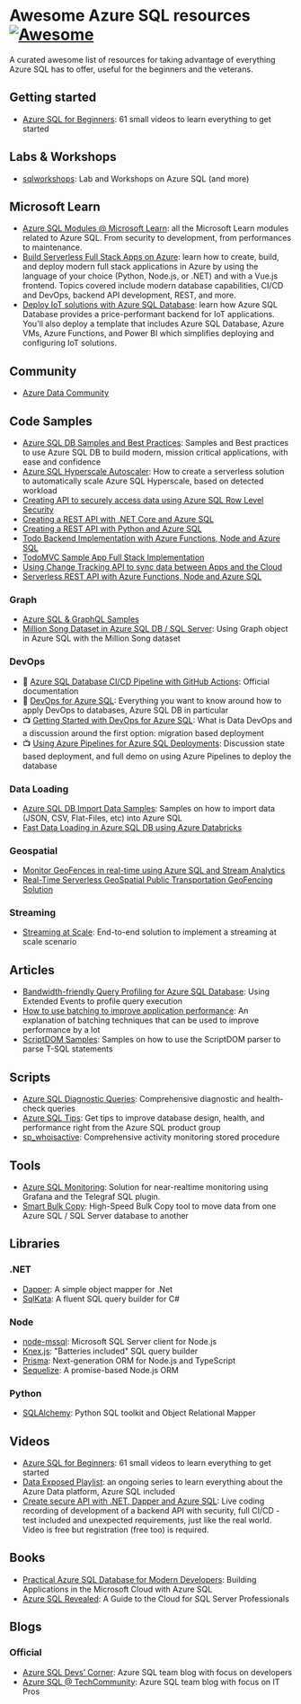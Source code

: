 # Awesome Azure SQL resources [![Awesome](https://cdn.rawgit.com/sindresorhus/awesome/d7305f38d29fed78fa85652e3a63e154dd8e8829/media/badge.svg)](https://github.com/sindresorhus/awesome)

A curated awesome list of resources for taking advantage of everything Azure SQL has to offer, useful for the beginners and the veterans.

## Getting started

- [Azure SQL for Beginners](https://www.youtube.com/playlist?list=PLlrxD0HtieHi5c9-i_Dnxw9vxBY-TqaeN&_lrsc=b0140d7c-6896-492f-a931-236cdf0858c8): 61 small videos to learn everything to get started

## Labs & Workshops

- [sqlworkshops](https://aka.ms/sqlworkshops): Lab and Workshops on Azure SQL (and more)

## Microsoft Learn

- [Azure SQL Modules @ Microsoft Learn](https://docs.microsoft.com/en-us/learn/browse/?expanded=azure&products=azure-sql-database): all the Microsoft Learn modules related to Azure SQL. From security to development, from performances to maintenance.
- [Build Serverless Full Stack Apps on Azure](https://docs.microsoft.com/en-us/learn/paths/build-serverless-full-stack-apps-azure/): learn how to create, build, and deploy modern full stack applications in Azure by using the language of your choice (Python, Node.js, or .NET) and with a Vue.js frontend. Topics covered include modern database capabilities, CI/CD and DevOps, backend API development, REST, and more. 
- [Deploy IoT solutions with Azure SQL Database](https://docs.microsoft.com/en-us/learn/modules/deploy-iot-solution-azure-sql-database/): learn how Azure SQL Database provides a price-performant backend for IoT applications. You'll also deploy a template that includes Azure SQL Database, Azure VMs, Azure Functions, and Power BI which simplifies deploying and configuring IoT solutions.

## Community

- [Azure Data Community](https://www.microsoft.com/en-us/sql-server/community)

## Code Samples

- [Azure SQL DB Samples and Best Practices](https://github.com/yorek/azure-sql-db-samples): Samples and Best practices to use Azure SQL DB to build modern, mission critical applications, with ease and confidence
- [Azure SQL Hyperscale Autoscaler](https://docs.microsoft.com/en-us/samples/azure-samples/azure-sql-db-hyperscale-autoscaler/azure-sql-hyperscale-autoscaler/): How to create a serverless solution to automatically scale Azure SQL Hyperscale, based on detected workload
- [Creating API to securely access data using Azure SQL Row Level Security](https://docs.microsoft.com/en-us/samples/azure-samples/azure-sql-db-secure-data-access-api/azure-sql-db-secure-data-access-api/)
- [Creating a REST API with .NET Core and Azure SQL](https://docs.microsoft.com/en-us/samples/azure-samples/azure-sql-db-dotnet-rest-api/azure-sql-db-dotnet-rest-api/)
- [Creating a REST API with Python and Azure SQL](https://docs.microsoft.com/en-us/samples/azure-samples/azure-sql-db-python-rest-api/azure-sql-db-python-rest-api/)
- [Todo Backend Implementation with Azure Functions, Node and Azure SQL](https://docs.microsoft.com/en-us/samples/azure-samples/azure-sql-db-todo-backend-func-node/azure-sql-db-todo-backend-func-node/)
- [TodoMVC Sample App Full Stack Implementation](https://docs.microsoft.com/en-us/samples/azure-samples/azure-sql-db-todo-mvc/azure-sql-db-todo-mvc/)
- [Using Change Tracking API to sync data between Apps and the Cloud](https://docs.microsoft.com/en-us/samples/azure-samples/azure-sql-db-sync-api-change-tracking/azure-sql-db-dotnet-rest-api/)
- [Serverless REST API with Azure Functions, Node and Azure SQL](https://docs.microsoft.com/en-us/samples/azure-samples/azure-sql-db-node-rest-api/azure-sql-db-node-rest-api/)

### Graph
- [Azure SQL & GraphQL Samples](https://docs.microsoft.com/en-us/samples/azure-samples/azure-sql-db-graphql/azure-sql-db-graphql/)
- [Million Song Dataset in Azure SQL DB / SQL Server](https://docs.microsoft.com/en-us/samples/azure-samples/millionsongdataset-sql/millionsongdataset-sql/): Using Graph object in Azure SQL with the Million Song dataset

### DevOps
- :blue_book: [Azure SQL Database CI/CD Pipeline with GitHub Actions](https://docs.microsoft.com/en-us/samples/azure-samples/azure-sql-db-ci-cd/azure-sql-db-ci-cd/): Official documentation
- :page_facing_up: [DevOps for Azure SQL](https://devblogs.microsoft.com/azure-sql/devops-for-azure-sql/): Everything you want to know around how to apply DevOps to databases, Azure SQL DB in particular
- :tv: [Getting Started with DevOps for Azure SQL](https://www.youtube.com/watch?v=j7OnxOz7YDY): What is Data DevOps and a discussion around the first option: migration based deployment
- :tv: [Using Azure Pipelines for Azure SQL Deployments](https://www.youtube.com/watch?v=G7H6HbzwAfs): Discussion state based deployment, and full demo on using Azure Pipelines to deploy the database 

### Data Loading
- [Azure SQL DB Import Data Samples](https://github.com/Azure-Samples/azure-sql-db-import-data): Samples on how to import data (JSON, CSV, Flat-Files, etc) into Azure SQL
- [Fast Data Loading in Azure SQL DB using Azure Databricks](https://docs.microsoft.com/en-us/samples/azure-samples/azure-sql-db-databricks/azure-sql-db-databricks/)

### Geospatial
- [Monitor GeoFences in real-time using Azure SQL and Stream Analytics](https://docs.microsoft.com/en-us/samples/azure-samples/azure-sql-db-serverless-geospatial-stream-analytics/azure-sql-db-serverless-geospatial-stream-analytics/)
- [Real-Time Serverless GeoSpatial Public Transportation GeoFencing Solution](https://docs.microsoft.com/en-us/samples/azure-samples/azure-sql-db-serverless-geospatial/azure-sql-db-serverless-geospatial/)

### Streaming

- [Streaming at Scale](https://docs.microsoft.com/en-us/samples/azure-samples/streaming-at-scale/streaming-at-scale/): End-to-end solution to implement a streaming at scale scenario

## Articles 

- [Bandwidth-friendly Query Profiling for Azure SQL Database](https://sqlperformance.com/2020/04/sql-performance/bandwidth-friendly-query-profiling-azure-sql-database): Using Extended Events to profile query execution
- [How to use batching to improve application performance](https://docs.microsoft.com/en-us/azure/azure-sql/performance-improve-use-batching): An explanation of batching techniques that can be used to improve performance by a lot
- [ScriptDOM Samples](https://github.com/arvindshmicrosoft/SQLScriptDomSamples): Samples on how to use the ScriptDOM parser to parse T-SQL statements

## Scripts

- [Azure SQL Diagnostic Queries](https://glennsqlperformance.com/resources/): Comprehensive diagnostic and health-check queries
- [Azure SQL Tips](https://aka.ms/sqldbtips): Get tips to improve database design, health, and performance right from the Azure SQL product group
- [sp_whoisactive](https://github.com/amachanic/sp_whoisactive): Comprehensive activity monitoring stored procedure

## Tools

- [Azure SQL Monitoring](https://github.com/denzilribeiro/sqldbmonitoring): Solution for near-realtime monitoring using Grafana and the Telegraf SQL plugin. 
- [Smart Bulk Copy](https://github.com/Azure-Samples/smartbulkcopy/tree/master/): High-Speed Bulk Copy tool to move data from one Azure SQL / SQL Server database to another

## Libraries 

### .NET

- [Dapper](https://github.com/StackExchange/Dapper): A simple object mapper for .Net
- [SqlKata](https://sqlkata.com/): A fluent SQL query builder for C#

### Node

- [node-mssql](https://www.npmjs.com/package/mssql): Microsoft SQL Server client for Node.js
- [Knex.js](https://knexjs.org/): "Batteries included" SQL query builder
- [Prisma](https://www.prisma.io/): Next-generation ORM for Node.js and TypeScript
- [Sequelize](https://sequelize.org/): A promise-based Node.js ORM

### Python

- [SQLAlchemy](https://www.sqlalchemy.org/): Python SQL toolkit and Object Relational Mapper

## Videos

- [Azure SQL for Beginners](https://www.youtube.com/playlist?list=PLlrxD0HtieHi5c9-i_Dnxw9vxBY-TqaeN&_lrsc=b0140d7c-6896-492f-a931-236cdf0858c8): 61 small videos to learn everything to get started
- [Data Exposed Playlist](https://www.youtube.com/playlist?list=PLlrxD0HtieHieV7Jls72yFPSKyGqycbZR): an ongoing series to learn everything about the Azure Data platform, Azure SQL included
- [Create secure API with .NET, Dapper and Azure SQL](https://dps10.com/create-secure-api-with-net-dapper-and-azure-sql/): Live coding recording of development of a backend API with security, full CI/CD - test included and unexpected requirements, just like the real world. Video is free but registration (free too) is required.

## Books

- [Practical Azure SQL Database for Modern Developers](https://www.apress.com/it/book/9781484263693): Building Applications in the Microsoft Cloud with Azure SQL
- [Azure SQL Revealed](https://www.apress.com/it/book/9781484259306): A Guide to the Cloud for SQL Server Professionals

## Blogs

### Official
- [Azure SQL Devs’ Corner](https://devblogs.microsoft.com/azure-sql/): Azure SQL team blog with focus on developers
- [Azure SQL @ TechCommunity](https://techcommunity.microsoft.com/t5/azure-sql/bg-p/AzureSQLBlog): Azure SQL team blog with focus on IT Pros
